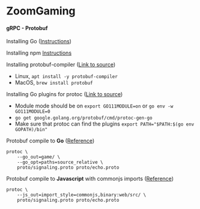 # ZoomGaming

#### gRPC - Protobuf

Installing Go ([Instructions](https://golang.org/doc/install))

Installing npm [Instructions](https://docs.npmjs.com/cli/v7/commands/npm-install)

Installing protobuf-compiler ([Link to source](https://grpc.io/docs/protoc-installation/))
- Linux, `apt install -y protobuf-compiler`
- MacOS, `brew install protobuf`

Installing Go plugins for protoc ([Link to source](https://grpc.io/docs/languages/go/quickstart/))
- Module mode should be on `export GO111MODULE=on` or `go env -w GO111MODULE=0`
- `go get google.golang.org/protobuf/cmd/protoc-gen-go`
- Make sure that protoc can find the plugins `export PATH="$PATH:$(go env GOPATH)/bin"`

Protobuf compile to **Go** ([Reference](https://developers.google.com/protocol-buffers/docs/reference/go-generated))
```shell
protoc \
    --go_out=game/ \
    --go_opt=paths=source_relative \
    proto/signaling.proto proto/echo.proto
```

Protobuf compile to **Javascript** with commonjs imports ([Reference](https://developers.google.com/protocol-buffers/docs/reference/javascript-generated#commonjs-imports))
```shell
protoc \
    --js_out=import_style=commonjs,binary:web/src/ \
    proto/signaling.proto proto/echo.proto
```
